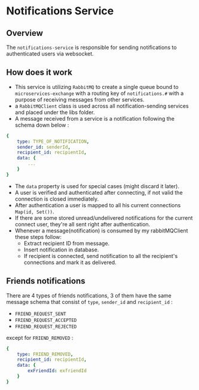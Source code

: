 # Notifications Service

## Overview
The `notifications-service` is responsible for sending notifications to authenticated users via websocket.

## How does it work
- This service is utilizing `RabbitMQ` to create a single queue bound to `microservices-exchange` with a routing key of `notifications.#` with a purpose of receiving messages from other services.
- a `RabbitMQClient` class is used across all notification-sending services and placed under the libs folder.
- A message received from a service is a notification following the schema down below :

```yaml
{
    type: TYPE_OF_NOTIFICATION,
    sender_id: senderId, 
    recipient_id: recipientId,
    data: {
        ... 
    }
}
```

- The `data` property is used for special cases (might discard it later).
- A user is verified and authenticated after connecting, if not valid the connection is closed immediately.
- After authentication a user is mapped to all his current connections `Map(id, Set())`.
- If there are some stored unread/undelivered notifications for the current connect user, they're all sent right after authentication.
- Whenever a message(notification) is consumed by my rabbitMQClient these steps follow:
    - Extract recipient ID from message.
    - Insert notification in database.
    - If recipient is connected, send notification to all the recipient's connections and mark it as delivered.


## Friends notifications

There are 4 types of friends notifications, 3 of them have the same message schema that consist of `type`, `sender_id` and `recipient_id` :
- `FRIEND_REQUEST_SENT` 
- `FRIEND_REQUEST_ACCEPTED`
- `FRIEND_REQUEST_REJECTED` 

except for `FRIEND_REMOVED` :

```yaml
{
    type: FRIEND_REMOVED,
    recipient_id: recipientId,
    data: {
        exFriendId: exfriendId
    }
}
```


